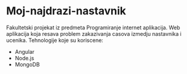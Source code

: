 # Moj-najdrazi-nastavnik
Fakultetski projekat iz predmeta Programiranje internet aplikacija. Web aplikacija koja resava problem zakazivanja casova izmedju nastavnika i ucenika.
Tehnologije koje su koriscene:
 - Angular
 - Node.js
 - MongoDB
